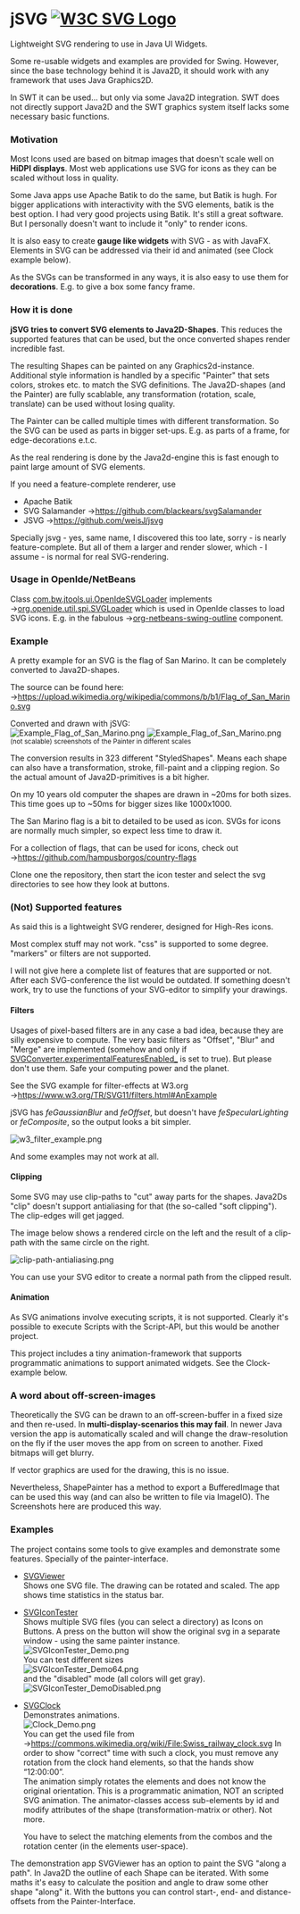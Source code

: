# jSVG <a href="http://www.w3.org/Graphics/SVG/"><img src="doc/svg-logo-v.svg" alt="W3C SVG Logo"/></a>
Lightweight SVG rendering to use in Java UI Widgets. 

Some re-usable widgets and examples are provided for Swing. 
However, since the base technology behind it is Java2D, it should work with
any framework that uses Java Graphics2D. 

In SWT it can be used... but only via some Java2D integration. 
SWT does not directly support Java2D and the SWT graphics system itself lacks some necessary basic functions.

### Motivation

Most Icons used are based on bitmap images that doesn't scale well 
on __HiDPI displays__. Most web applications use SVG for icons as they 
can be scaled without loss in quality.

Some Java apps use Apache Batik to do the same, but Batik is hugh.
For bigger applications with interactivity with the SVG elements, batik is the best option.
I had very good projects using Batik. It's still a great software. But I personally doesn't want to include it "only" to render icons.

It is also easy to create __gauge like widgets__ with SVG - as with JavaFX. 
Elements in SVG can be addressed via their id and animated (see Clock example below).

As the SVGs can be transformed in any ways, it is also easy to use them for __decorations__. E.g. to give a box some fancy frame.


### How it is done

__jSVG tries to convert SVG elements to Java2D-Shapes__. This reduces the supported features that can be used,
but the once converted shapes render incredible fast.

The resulting Shapes can be painted on any Graphics2d-instance. Additional style information is handled by a specific "Painter" that sets colors, strokes etc. to match the SVG definitions. The Java2D-shapes (and the Painter) are fully scablable, any transformation (rotation, scale, translate) can be used without losing quality. 

The Painter can be called multiple times with different transformation. So the SVG can be used as parts in bigger set-ups. 
E.g. as parts of a frame, for edge-decorations e.t.c.

As the real rendering is done by the Java2d-engine this is fast enough to paint large amount of SVG elements. 

If you need a feature-complete renderer, use
* Apache Batik
* SVG Salamander &rarr;https://github.com/blackears/svgSalamander
* JSVG &rarr;https://github.com/weisJ/jsvg

Specially jsvg - yes, same name, I discovered this too late, sorry - is nearly feature-complete.
But all of them a larger and render slower, which - I assume - is normal for real SVG-rendering.

### Usage in OpenIde/NetBeans
Class [com.bw.jtools.ui.OpenIdeSVGLoader](src/main/java/com/bw/jtools/ui/OpenIdeSVGLoader.java) implements &rarr;[org.openide.util.spi.SVGLoader](https://bits.netbeans.org/19/javadoc/org-openide-util-ui/index.html?org/openide/util/spi/SVGLoader.html) 
which is used in OpenIde classes to load SVG icons. E.g. in the fabulous &rarr;[org-netbeans-swing-outline](https://mvnrepository.com/artifact/org.netbeans.api/org-netbeans-swing-outline) component.

### Example

A pretty example for an SVG is the flag of San Marino. 
It can be completely converted to Java2D-shapes.

The source can be found here: &rarr;https://upload.wikimedia.org/wikipedia/commons/b/b1/Flag_of_San_Marino.svg

Converted and drawn with jSVG:<br>
![Example_Flag_of_San_Marino.png](doc%2FExample_Flag_of_San_Marino.png) ![Example_Flag_of_San_Marino.png](doc%2FExample_Flag_of_San_Marino_small.png)<br>
<sub>(not scalable) screenshots of the Painter in different scales </sub> 

The conversion results in 323 different "StyledShapes". Means each shape can also have a transformation, stroke, fill-paint and a clipping region. 
So the actual amount of Java2D-primitives is a bit higher.

On my 10 years old computer the shapes are drawn in ~20ms for both sizes.
This time goes up to ~50ms for bigger sizes like 1000x1000.

The San Marino flag is a bit to detailed to be used as icon.
SVGs for icons are normally much simpler, so expect less time to draw it.

For a collection of flags, that can be used for icons, check out
&rarr;https://github.com/hampusborgos/country-flags

Clone one the repository, then start the icon tester and select the svg directories
to see how they look at buttons.


### (Not) Supported features

As said this is a lightweight SVG renderer, designed for High-Res icons.

Most complex stuff may not work. "css" is supported to some degree. "markers" or filters are not supported.

I will not give here a complete list of features that are supported or not. After each SVG-conference the list would be outdated.
If something doesn't work, try to use the functions of your SVG-editor to simplify your drawings.

#### Filters

Usages of pixel-based filters are in any case a bad idea, because they are silly expensive to compute.
The very basic filters as "Offset", "Blur" and "Merge" are implemented (somehow and only if [SVGConverter.experimentalFeaturesEnabled_](src/main/java/com/bw/jtools/svg/SVGConverter.java)  is set to true). But please don't use
them. Safe your computing power and the planet.

See the SVG example for filter-effects at W3.org &rarr;https://www.w3.org/TR/SVG11/filters.html#AnExample  

jSVG has _feGaussianBlur_ and _feOffset_, but doesn't have _feSpecularLighting_ or _feComposite_, so the output looks a bit simpler.

![w3_filter_example.png](doc%2Fw3_filter_example.png)

And some examples may not work at all. 

#### Clipping

Some SVG may use clip-paths to "cut" away parts for the shapes. 
Java2Ds "clip" doesn't support antialiasing for that (the so-called "soft clipping"). The clip-edges 
will get jagged.

The image below shows a rendered circle on the left and the result of a clip-path with the same circle on the right.  

![clip-path-antialiasing.png](doc%2Fclip-path-antialiasing.png)

You can use your SVG editor to create a normal path from the clipped result.

#### Animation

As SVG animations involve executing scripts, it is not supported. 
Clearly it's possible to execute Scripts with the Script-API, but this would be another project.

This project includes a tiny animation-framework that supports programmatic animations to support
animated widgets. See the Clock-example below. 

### A word about off-screen-images

Theoretically the SVG can be drawn to an off-screen-buffer in a fixed size
and then re-used. In __multi-display-scenarios this may fail__.
In newer Java version the app is automatically scaled and will change 
the draw-resolution on the fly if the user moves the app from on screen 
to another. Fixed bitmaps will get blurry.

If vector graphics are used for the drawing, this is no issue.

Nevertheless, ShapePainter has a method to export a BufferedImage that
can be used this way (and can also be written to file via ImageIO). 
The Screenshots here are produced this way.

### Examples

The project contains some tools to give examples and demonstrate some features. 
Specially of the painter-interface.

* [SVGViewer](src/main/java/com/bw/jtools/SVGViewer.java)<br> 
  Shows one SVG file. The drawing can be rotated and scaled. 
  The app shows time statistics in the status bar.


* [SVGIconTester](src/main/java/com/bw/jtools/SVGIconTester.java)<br>
  Shows multiple SVG files (you can select a directory) as Icons on Buttons.
  A press on the button will show the original svg in a separate window - using the same painter instance.<br>
  ![SVGIconTester_Demo.png](doc%2FSVGIconTester_Demo.png)<br>
  You can test different sizes<br>
  ![SVGIconTester_Demo64.png](doc%2FSVGIconTester_Demo64.png)<br>
  and the "disabled" mode (all colors will get gray).<br>
  ![SVGIconTester_DemoDisabled.png](doc%2FSVGIconTester_DemoDisabled.png)


* [SVGClock](src/main/java/com/bw/jtools/SVGClock.java)<br>
  Demonstrates animations.<br>
  ![Clock_Demo.png](doc%2FClock_Demo.png)
  <br> You can get the used file from
  &rarr;https://commons.wikimedia.org/wiki/File:Swiss_railway_clock.svg
  In order to show "correct" time with such a clock, you must remove any rotation from the clock hand elements,
  so that the hands show “12:00:00”.<br>
  The animation simply rotates the elements and does not know the original orientation.
  This is a programmatic animation, NOT an scripted SVG animation. The animator-classes access sub-elements by id and modify 
  attributes of the shape (transformation-matrix or other). Not more.

  You have to select the matching elements from the combos and the rotation center (in the elements user-space).  


The demonstration app SVGViewer has an option to paint the SVG "along a path".
In Java2D the outline of each Shape can be iterated. With some maths it's easy to calculate
the position and angle to draw some other shape "along" it. With the buttons you can control
start-, end- and distance-offsets from the Painter-Interface. 


